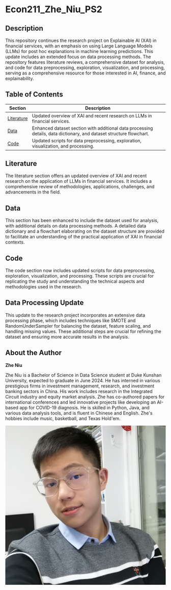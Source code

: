 # Econ211_Zhe_Niu_PS2

## Description
This repository continues the research project on Explainable AI (XAI) in financial services, with an emphasis on using Large Language Models (LLMs) for post hoc explanations in machine learning predictions. This update includes an extended focus on data processing methods. The repository features literature reviews, a comprehensive dataset for analysis, and code for data preprocessing, exploration, visualization, and processing, serving as a comprehensive resource for those interested in AI, finance, and explainability.

## Table of Contents
| Section | Description |
| ------- | ----------- |
| [Literature](#literature/) | Updated overview of XAI and recent research on LLMs in financial services. |
| [Data](#data/) | Enhanced dataset section with additional data processing details, data dictionary, and dataset structure flowchart. |
| [Code](#code/) | Updated scripts for data preprocessing, exploration, visualization, and processing. |

## Literature
The literature section offers an updated overview of XAI and recent research on the application of LLMs in financial services. It includes a comprehensive review of methodologies, applications, challenges, and advancements in the field.

## Data
This section has been enhanced to include the dataset used for analysis, with additional details on data processing methods. A detailed data dictionary and a flowchart elaborating on the dataset structure are provided to facilitate an understanding of the practical application of XAI in financial contexts.

## Code
The code section now includes updated scripts for data preprocessing, exploration, visualization, and processing. These scripts are crucial for replicating the study and understanding the technical aspects and methodologies used in the research.

## Data Processing Update
This update to the research project incorporates an extensive data processing phase, which includes techniques like SMOTE and RandomUnderSampler for balancing the dataset, feature scaling, and handling missing values. These additional steps are crucial for refining the dataset and ensuring more accurate results in the analysis.

## About the Author
**Zhe Niu**

Zhe Niu is a Bachelor of Science in Data Science student at Duke Kunshan University, expected to graduate in June 2024. He has interned in various prestigious firms in investment management, research, and investment banking sectors in China. His work includes research in the Integrated Circuit industry and equity market analysis. Zhe has co-authored papers for international conferences and led innovative projects like developing an AI-based app for COVID-19 diagnosis. He is skilled in Python, Java, and various data analysis tools, and is fluent in Chinese and English. Zhe's hobbies include music, basketball, and Texas Hold'em.

![nz](nz_profile.png)
